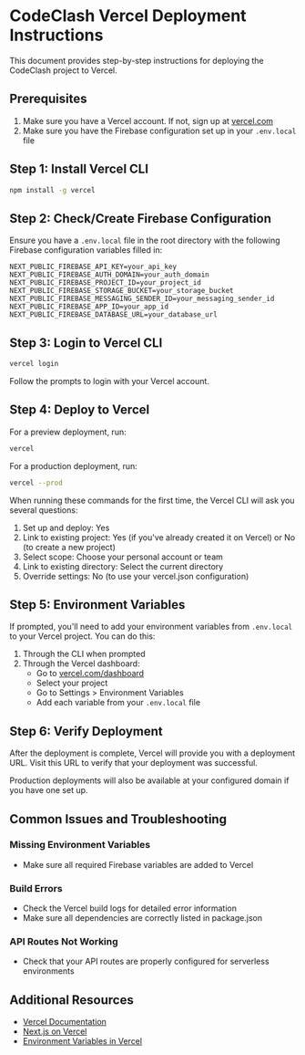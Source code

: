 # CodeClash Vercel Deployment Instructions

This document provides step-by-step instructions for deploying the CodeClash project to Vercel.

## Prerequisites

1. Make sure you have a Vercel account. If not, sign up at [vercel.com](https://vercel.com)
2. Make sure you have the Firebase configuration set up in your `.env.local` file

## Step 1: Install Vercel CLI

```bash
npm install -g vercel
```

## Step 2: Check/Create Firebase Configuration

Ensure you have a `.env.local` file in the root directory with the following Firebase configuration variables filled in:

```
NEXT_PUBLIC_FIREBASE_API_KEY=your_api_key
NEXT_PUBLIC_FIREBASE_AUTH_DOMAIN=your_auth_domain
NEXT_PUBLIC_FIREBASE_PROJECT_ID=your_project_id
NEXT_PUBLIC_FIREBASE_STORAGE_BUCKET=your_storage_bucket
NEXT_PUBLIC_FIREBASE_MESSAGING_SENDER_ID=your_messaging_sender_id
NEXT_PUBLIC_FIREBASE_APP_ID=your_app_id
NEXT_PUBLIC_FIREBASE_DATABASE_URL=your_database_url
```

## Step 3: Login to Vercel CLI

```bash
vercel login
```

Follow the prompts to login with your Vercel account.

## Step 4: Deploy to Vercel

For a preview deployment, run:

```bash
vercel
```

For a production deployment, run:

```bash
vercel --prod
```

When running these commands for the first time, the Vercel CLI will ask you several questions:
1. Set up and deploy: Yes
2. Link to existing project: Yes (if you've already created it on Vercel) or No (to create a new project)
3. Select scope: Choose your personal account or team
4. Link to existing directory: Select the current directory
5. Override settings: No (to use your vercel.json configuration)

## Step 5: Environment Variables

If prompted, you'll need to add your environment variables from `.env.local` to your Vercel project. You can do this:

1. Through the CLI when prompted
2. Through the Vercel dashboard:
   - Go to [vercel.com/dashboard](https://vercel.com/dashboard)
   - Select your project
   - Go to Settings > Environment Variables
   - Add each variable from your `.env.local` file

## Step 6: Verify Deployment

After the deployment is complete, Vercel will provide you with a deployment URL. Visit this URL to verify that your deployment was successful.

Production deployments will also be available at your configured domain if you have one set up.

## Common Issues and Troubleshooting

### Missing Environment Variables
- Make sure all required Firebase variables are added to Vercel

### Build Errors
- Check the Vercel build logs for detailed error information
- Make sure all dependencies are correctly listed in package.json

### API Routes Not Working
- Check that your API routes are properly configured for serverless environments

## Additional Resources

- [Vercel Documentation](https://vercel.com/docs)
- [Next.js on Vercel](https://vercel.com/solutions/nextjs)
- [Environment Variables in Vercel](https://vercel.com/docs/environment-variables) 
